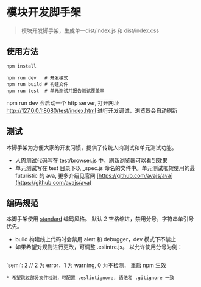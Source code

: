 # 模块开发脚手架
> 模块开发脚手架，生成单一dist/index.js 和 dist/index.css

## 使用方法

```
npm install
```

```
npm run dev   # 开发模式
npm run build # 构建文件
npm run test  # 单元测试并报告测试覆盖率
```
npm run dev 会启动一个 http server,
打开网址  http://127.0.0.1:8080/test/index.html 进行开发调试，浏览器会自动刷新

## 测试
本脚手架为方便大家的开发习惯，提供了传统人肉测试和单元测试功能。

* 人肉测试代码写在 test/browser.js 中，刷新浏览器可以看到效果
* 单元测试写在 test 目录下以 _spec.js 命名的文件中。单元测试框架使用的最 futuristic 的 ava, 更多介绍见官网 [https://github.com/avajs/ava](https://github.com/avajs/ava)


## 编码规范
本脚手架使用 [standard](http://standardjs.com/rules.html) 编码风格。 默认 2 空格缩进，禁用分号，字符串单引号优先。

* build 构建线上代码时会禁用 alert 和 debugger，dev 模式下不禁止
* 如果希望对规则进行更改，可调整 .eslintrc.js。 以允许使用分号为例：

> ```
'semi': 2 // 2 为 error，1 为 warning, 0 为不检测， 重启 npm 生效
```
* 希望跳过部分文件检测，可配置 .eslintignore, 语法和 .gitignore 一致
